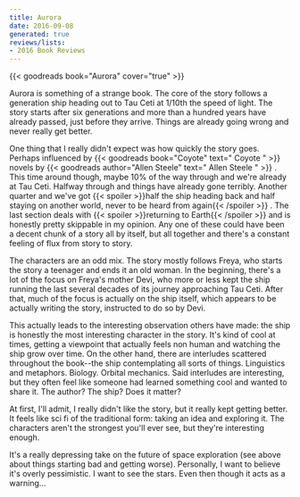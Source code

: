 ```yaml
---
title: Aurora
date: 2016-09-08
generated: true
reviews/lists:
- 2016 Book Reviews
---
```

{{< goodreads book="Aurora" cover="true" >}}

Aurora is something of a strange book. The core of the story follows a generation ship heading out to Tau Ceti at 1/10th the speed of light. The story starts after six generations and more than a hundred years have already passed, just before they arrive. Things are already going wrong and never really get better.  

One thing that I really didn't expect was how quickly the story goes. Perhaps influenced by {{< goodreads book="Coyote" text=" Coyote " >}} novels by {{< goodreads author="Allen Steele" text=" Allen Steele " >}} . This time around though, maybe 10% of the way through and we're already at Tau Ceti. Halfway through and things have already gone terribly. Another quarter and we've got {{< spoiler >}}half the ship heading back and half staying on another world, never to be heard from again{{< /spoiler >}}  . The last section deals with {{< spoiler >}}returning to Earth{{< /spoiler >}}  and is honestly pretty skippable in my opinion. Any one of these could have been a decent chunk of a story all by itself, but all together and there's a constant feeling of flux from story to story.  

<!--more-->

The characters are an odd mix. The story mostly follows Freya, who starts the story a teenager and ends it an old woman. In the beginning, there's a lot of the focus on Freya's mother Devi, who more or less kept the ship running the last several decades of its journey approaching Tau Ceti. After that, much of the focus is actually on the ship itself, which appears to be actually writing the story, instructed to do so by Devi.  

This actually leads to the interesting observation others have made: the ship is honestly the most interesting character in the story. It's kind of cool at times, getting a viewpoint that actually feels non human and watching the ship grow over time. On the other hand, there are interludes scattered throughout the book--the ship contemplating all sorts of things. Linguistics and metaphors. Biology. Orbital mechanics. Said interludes are interesting, but they often feel like someone had learned something cool and wanted to share it. The author? The ship? Does it matter?  

At first, I'll admit, I really didn't like the story, but it really kept getting better. It feels like sci fi of the traditional form: taking an idea and exploring it. The characters aren't the strongest you'll ever see, but they're interesting enough.  

It's a really depressing take on the future of space exploration (see above about things starting bad and getting worse). Personally, I want to believe it's overly pessimistic. I want to see the stars. Even then though it acts as a warning...


